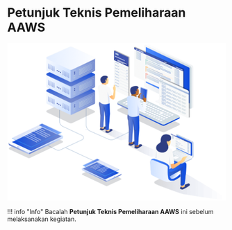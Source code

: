 # Petunjuk Teknis Pemeliharaan AAWS

![Screenshot](img/illustration.png)

!!! info "Info"
    Bacalah **Petunjuk Teknis Pemeliharaan AAWS** ini sebelum melaksanakan kegiatan.
